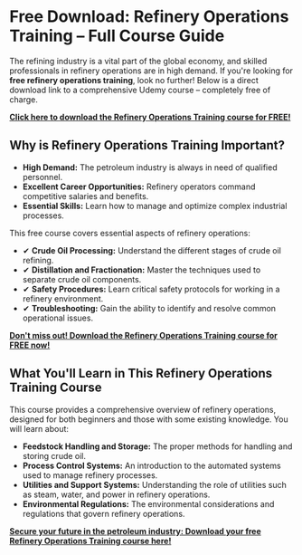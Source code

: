 # Free Download: Refinery Operations Training – Full Course Guide

The refining industry is a vital part of the global economy, and skilled professionals in refinery operations are in high demand. If you're looking for **free refinery operations training**, look no further! Below is a direct download link to a comprehensive Udemy course – completely free of charge.

[**Click here to download the Refinery Operations Training course for FREE!**](https://udemywork.com/refinery-operations-training)

## Why is Refinery Operations Training Important?

*   **High Demand:** The petroleum industry is always in need of qualified personnel.
*   **Excellent Career Opportunities:** Refinery operators command competitive salaries and benefits.
*   **Essential Skills:** Learn how to manage and optimize complex industrial processes.

This free course covers essential aspects of refinery operations:

*   ✔ **Crude Oil Processing:** Understand the different stages of crude oil refining.
*   ✔ **Distillation and Fractionation:** Master the techniques used to separate crude oil components.
*   ✔ **Safety Procedures:** Learn critical safety protocols for working in a refinery environment.
*   ✔ **Troubleshooting:** Gain the ability to identify and resolve common operational issues.

[**Don't miss out! Download the Refinery Operations Training course for FREE now!**](https://udemywork.com/refinery-operations-training)

## What You'll Learn in This Refinery Operations Training Course

This course provides a comprehensive overview of refinery operations, designed for both beginners and those with some existing knowledge. You will learn about:

*   **Feedstock Handling and Storage:** The proper methods for handling and storing crude oil.
*   **Process Control Systems:** An introduction to the automated systems used to manage refinery processes.
*   **Utilities and Support Systems:** Understanding the role of utilities such as steam, water, and power in refinery operations.
*   **Environmental Regulations:** The environmental considerations and regulations that govern refinery operations.

**[Secure your future in the petroleum industry: Download your free Refinery Operations Training course here!](https://udemywork.com/refinery-operations-training)**
